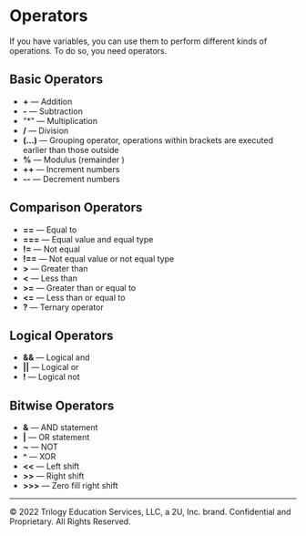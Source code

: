 # Operators
If you have variables, you can use them to perform different kinds of operations. To do so, you need operators.

## Basic Operators
* **+** — Addition
* **-** — Subtraction
* "*" — Multiplication
* **/** — Division
* **(...)** — Grouping operator, operations within brackets are executed earlier than those outside
* **%** — Modulus (remainder )
* **++** — Increment numbers
* **--** — Decrement numbers

## Comparison Operators
* **==** — Equal to
* **===** — Equal value and equal type
* **!=** — Not equal
* **!==** — Not equal value or not equal type
* **>** — Greater than
* **<** — Less than
* **>=** — Greater than or equal to
* **<=** — Less than or equal to
* **?** — Ternary operator

## Logical Operators
* **&&** — Logical and
* **||** — Logical or
* **!** — Logical not

## Bitwise Operators
* **&** — AND statement
* **|** — OR statement
* **~** — NOT
* **^** — XOR
* **<<** — Left shift
* **>>** — Right shift
* **>>>** — Zero fill right shift

---
© 2022 Trilogy Education Services, LLC, a 2U, Inc. brand. Confidential and Proprietary. All Rights Reserved.